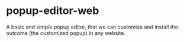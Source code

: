 # popup-editor-web
A basic and simple popup editor, that we can customize and install the outcome (the customized popup) in any website.
